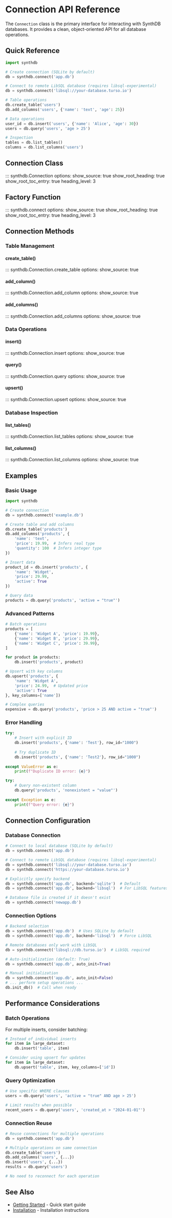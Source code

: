 # Connection API Reference

The `Connection` class is the primary interface for interacting with SynthDB databases. It provides a clean, object-oriented API for all database operations.

## Quick Reference

```python
import synthdb

# Create connection (SQLite by default)
db = synthdb.connect('app.db')

# Connect to remote LibSQL database (requires libsql-experimental)
db = synthdb.connect('libsql://your-database.turso.io')

# Table operations
db.create_table('users')
db.add_columns('users', {'name': 'text', 'age': 25})

# Data operations
user_id = db.insert('users', {'name': 'Alice', 'age': 30})
users = db.query('users', 'age > 25')

# Inspection
tables = db.list_tables()
columns = db.list_columns('users')
```

## Connection Class

::: synthdb.Connection
    options:
      show_source: true
      show_root_heading: true
      show_root_toc_entry: true
      heading_level: 3

## Factory Function

::: synthdb.connect
    options:
      show_source: true
      show_root_heading: true
      show_root_toc_entry: true
      heading_level: 3

## Connection Methods

### Table Management

#### create_table()

::: synthdb.Connection.create_table
    options:
      show_source: true

#### add_column()

::: synthdb.Connection.add_column
    options:
      show_source: true

#### add_columns()

::: synthdb.Connection.add_columns
    options:
      show_source: true

### Data Operations

#### insert()

::: synthdb.Connection.insert
    options:
      show_source: true

#### query()

::: synthdb.Connection.query
    options:
      show_source: true

#### upsert()

::: synthdb.Connection.upsert
    options:
      show_source: true

### Database Inspection

#### list_tables()

::: synthdb.Connection.list_tables
    options:
      show_source: true

#### list_columns()

::: synthdb.Connection.list_columns
    options:
      show_source: true


## Examples

### Basic Usage

```python
import synthdb

# Create connection
db = synthdb.connect('example.db')

# Create table and add columns
db.create_table('products')
db.add_columns('products', {
    'name': 'text',
    'price': 19.99,  # Infers real type
    'quantity': 100  # Infers integer type
})

# Insert data
product_id = db.insert('products', {
    'name': 'Widget',
    'price': 29.99,
    'active': True
})

# Query data
products = db.query('products', 'active = "true"')
```

### Advanced Patterns

```python
# Batch operations
products = [
    {'name': 'Widget A', 'price': 19.99},
    {'name': 'Widget B', 'price': 29.99},
    {'name': 'Widget C', 'price': 39.99},
]

for product in products:
    db.insert('products', product)

# Upsert with key columns
db.upsert('products', {
    'name': 'Widget A',
    'price': 24.99,  # Updated price
    'active': True
}, key_columns=['name'])

# Complex queries
expensive = db.query('products', 'price > 25 AND active = "true"')
```

### Error Handling

```python
try:
    # Insert with explicit ID
    db.insert('products', {'name': 'Test'}, row_id="1000")
    
    # Try duplicate ID
    db.insert('products', {'name': 'Test2'}, row_id="1000")
    
except ValueError as e:
    print(f"Duplicate ID error: {e}")

try:
    # Query non-existent column
    db.query('products', 'nonexistent = "value"')
    
except Exception as e:
    print(f"Query error: {e}")
```

## Connection Configuration

### Database Connection

```python
# Connect to local database (SQLite by default)
db = synthdb.connect('app.db')

# Connect to remote LibSQL database (requires libsql-experimental)
db = synthdb.connect('libsql://your-database.turso.io')
db = synthdb.connect('https://your-database.turso.io')

# Explicitly specify backend
db = synthdb.connect('app.db', backend='sqlite')  # Default
db = synthdb.connect('app.db', backend='libsql')  # For LibSQL features

# Database file is created if it doesn't exist
db = synthdb.connect('newapp.db')
```

### Connection Options

```python
# Backend selection
db = synthdb.connect('app.db')  # Uses SQLite by default
db = synthdb.connect('app.db', backend='libsql')  # Force LibSQL

# Remote databases only work with LibSQL
db = synthdb.connect('libsql://db.turso.io')  # LibSQL required

# Auto-initialization (default: True)
db = synthdb.connect('app.db', auto_init=True)

# Manual initialization
db = synthdb.connect('app.db', auto_init=False)
# ... perform setup operations ...
db.init_db()  # Call when ready
```

## Performance Considerations

### Batch Operations

For multiple inserts, consider batching:

```python
# Instead of individual inserts
for item in large_dataset:
    db.insert('table', item)

# Consider using upsert for updates
for item in large_dataset:
    db.upsert('table', item, key_columns=['id'])
```

### Query Optimization

```python
# Use specific WHERE clauses
users = db.query('users', 'active = "true" AND age > 25')

# Limit results when possible
recent_users = db.query('users', 'created_at > "2024-01-01"')
```

### Connection Reuse

```python
# Reuse connections for multiple operations
db = synthdb.connect('app.db')

# Multiple operations on same connection
db.create_table('users')
db.add_columns('users', {...})
db.insert('users', {...})
results = db.query('users')

# No need to reconnect for each operation
```

## See Also

- [Getting Started](../getting-started/quickstart.md) - Quick start guide
- [Installation](../getting-started/installation.md) - Installation instructions